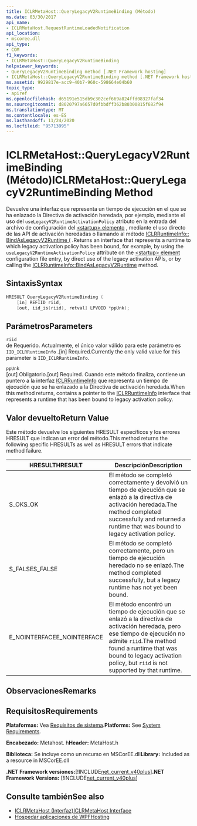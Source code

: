 ```yaml
---
title: ICLRMetaHost::QueryLegacyV2RuntimeBinding (Método)
ms.date: 03/30/2017
api_name:
- ICLRMetaHost.RequestRuntimeLoadedNotification
api_location:
- mscoree.dll
api_type:
- COM
f1_keywords:
- ICLRMetaHost::QueryLegacyV2RuntimeBinding
helpviewer_keywords:
- QueryLegacyV2RuntimeBinding method [.NET Framework hosting]
- ICLRMetaHost::QueryLegacyV2RuntimeBinding method [.NET Framework hosting]
ms.assetid: 9929817e-acc9-40b7-960c-598664e04b60
topic_type:
- apiref
ms.openlocfilehash: d65191e515db9c302cef669a824ffd08327faf34
ms.sourcegitcommit: d8020797a6657d0fbbdff362b80300815f682f94
ms.translationtype: MT
ms.contentlocale: es-ES
ms.lasthandoff: 11/24/2020
ms.locfileid: "95713995"
---
```

# <a name="iclrmetahostquerylegacyv2runtimebinding-method"></a><span data-ttu-id="fae1d-102">ICLRMetaHost::QueryLegacyV2RuntimeBinding (Método)</span><span class="sxs-lookup"><span data-stu-id="fae1d-102">ICLRMetaHost::QueryLegacyV2RuntimeBinding Method</span></span>

<span data-ttu-id="fae1d-103">Devuelve una interfaz que representa un tiempo de ejecución en el que se ha enlazado la Directiva de activación heredada, por ejemplo, mediante el uso del `useLegacyV2RuntimeActivationPolicy` atributo en la entrada del archivo de configuración del [ \<startup> elemento](../../configure-apps/file-schema/startup/startup-element.md) , mediante el uso directo de las API de activación heredadas o llamando al método [ICLRRuntimeInfo:: BindAsLegacyV2Runtime (](iclrruntimeinfo-bindaslegacyv2runtime-method.md) .</span><span class="sxs-lookup"><span data-stu-id="fae1d-103">Returns an interface that represents a runtime to which legacy activation policy has been bound, for example, by using the `useLegacyV2RuntimeActivationPolicy` attribute on the [\<startup> element](../../configure-apps/file-schema/startup/startup-element.md) configuration file entry, by direct use of the legacy activation APIs, or by calling the [ICLRRuntimeInfo::BindAsLegacyV2Runtime](iclrruntimeinfo-bindaslegacyv2runtime-method.md) method.</span></span>  
  
## <a name="syntax"></a><span data-ttu-id="fae1d-104">Sintaxis</span><span class="sxs-lookup"><span data-stu-id="fae1d-104">Syntax</span></span>  
  
```cpp  
HRESULT QueryLegacyV2RuntimeBinding (  
    [in] REFIID riid,  
    [out, iid_is(riid), retval] LPVOID *ppUnk);  
```  
  
## <a name="parameters"></a><span data-ttu-id="fae1d-105">Parámetros</span><span class="sxs-lookup"><span data-stu-id="fae1d-105">Parameters</span></span>  

 `riid`  
 <span data-ttu-id="fae1d-106">de Requerido. Actualmente, el único valor válido para este parámetro es `IID_ICLRRuntimeInfo` .</span><span class="sxs-lookup"><span data-stu-id="fae1d-106">[in] Required.Currently the only valid value for this parameter is `IID_ICLRRuntimeInfo`.</span></span>  
  
 `ppUnk`  
 <span data-ttu-id="fae1d-107">[out] Obligatorio.</span><span class="sxs-lookup"><span data-stu-id="fae1d-107">[out] Required.</span></span> <span data-ttu-id="fae1d-108">Cuando este método finaliza, contiene un puntero a la interfaz [ICLRRuntimeInfo](iclrruntimeinfo-interface.md) que representa un tiempo de ejecución que se ha enlazado a la Directiva de activación heredada.</span><span class="sxs-lookup"><span data-stu-id="fae1d-108">When this method returns, contains a pointer to the [ICLRRuntimeInfo](iclrruntimeinfo-interface.md) interface that represents a runtime that has been bound to legacy activation policy.</span></span>  
  
## <a name="return-value"></a><span data-ttu-id="fae1d-109">Valor devuelto</span><span class="sxs-lookup"><span data-stu-id="fae1d-109">Return Value</span></span>  

 <span data-ttu-id="fae1d-110">Este método devuelve los siguientes HRESULT específicos y los errores HRESULT que indican un error del método.</span><span class="sxs-lookup"><span data-stu-id="fae1d-110">This method returns the following specific HRESULTs as well as HRESULT errors that indicate method failure.</span></span>  
  
|<span data-ttu-id="fae1d-111">HRESULT</span><span class="sxs-lookup"><span data-stu-id="fae1d-111">HRESULT</span></span>|<span data-ttu-id="fae1d-112">Descripción</span><span class="sxs-lookup"><span data-stu-id="fae1d-112">Description</span></span>|  
|-------------|-----------------|  
|<span data-ttu-id="fae1d-113">S_OK</span><span class="sxs-lookup"><span data-stu-id="fae1d-113">S_OK</span></span>|<span data-ttu-id="fae1d-114">El método se completó correctamente y devolvió un tiempo de ejecución que se enlazó a la directiva de activación heredada.</span><span class="sxs-lookup"><span data-stu-id="fae1d-114">The method completed successfully and returned a runtime that was bound to legacy activation policy.</span></span>|  
|<span data-ttu-id="fae1d-115">S_FALSE</span><span class="sxs-lookup"><span data-stu-id="fae1d-115">S_FALSE</span></span>|<span data-ttu-id="fae1d-116">El método se completó correctamente, pero un tiempo de ejecución heredado no se enlazó.</span><span class="sxs-lookup"><span data-stu-id="fae1d-116">The method completed successfully, but a legacy runtime has not yet been bound.</span></span>|  
|<span data-ttu-id="fae1d-117">E_NOINTERFACE</span><span class="sxs-lookup"><span data-stu-id="fae1d-117">E_NOINTERFACE</span></span>|<span data-ttu-id="fae1d-118">El método encontró un tiempo de ejecución que se enlazó a la directiva de activación heredada, pero ese tiempo de ejecución no admite `riid`.</span><span class="sxs-lookup"><span data-stu-id="fae1d-118">The method found a runtime that was bound to legacy activation policy, but `riid` is not supported by that runtime.</span></span>|  
  
## <a name="remarks"></a><span data-ttu-id="fae1d-119">Observaciones</span><span class="sxs-lookup"><span data-stu-id="fae1d-119">Remarks</span></span>  
  
## <a name="requirements"></a><span data-ttu-id="fae1d-120">Requisitos</span><span class="sxs-lookup"><span data-stu-id="fae1d-120">Requirements</span></span>  

 <span data-ttu-id="fae1d-121">**Plataformas:** Vea [Requisitos de sistema](../../get-started/system-requirements.md).</span><span class="sxs-lookup"><span data-stu-id="fae1d-121">**Platforms:** See [System Requirements](../../get-started/system-requirements.md).</span></span>  
  
 <span data-ttu-id="fae1d-122">**Encabezado:** Metahost. h</span><span class="sxs-lookup"><span data-stu-id="fae1d-122">**Header:** MetaHost.h</span></span>  
  
 <span data-ttu-id="fae1d-123">**Biblioteca:** Se incluye como un recurso en MSCorEE.dll</span><span class="sxs-lookup"><span data-stu-id="fae1d-123">**Library:** Included as a resource in MSCorEE.dll</span></span>  
  
 <span data-ttu-id="fae1d-124">**.NET Framework versiones:**[!INCLUDE[net_current_v40plus](../../../../includes/net-current-v40plus-md.md)]</span><span class="sxs-lookup"><span data-stu-id="fae1d-124">**.NET Framework Versions:** [!INCLUDE[net_current_v40plus](../../../../includes/net-current-v40plus-md.md)]</span></span>  
  
## <a name="see-also"></a><span data-ttu-id="fae1d-125">Consulte también</span><span class="sxs-lookup"><span data-stu-id="fae1d-125">See also</span></span>

- [<span data-ttu-id="fae1d-126">ICLRMetaHost (Interfaz)</span><span class="sxs-lookup"><span data-stu-id="fae1d-126">ICLRMetaHost Interface</span></span>](iclrmetahost-interface.md)
- [<span data-ttu-id="fae1d-127">Hospedar aplicaciones de WPF</span><span class="sxs-lookup"><span data-stu-id="fae1d-127">Hosting</span></span>](index.md)
